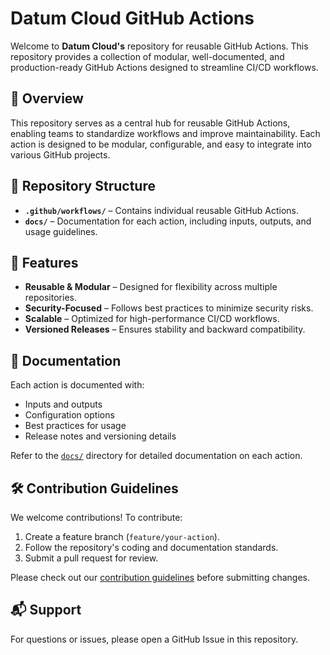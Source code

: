 # Datum Cloud GitHub Actions

Welcome to **Datum Cloud's** repository for reusable GitHub Actions. This
repository provides a collection of modular, well-documented, and
production-ready GitHub Actions designed to streamline CI/CD workflows.

## 📌 Overview

This repository serves as a central hub for reusable GitHub Actions, enabling
teams to standardize workflows and improve maintainability. Each action is
designed to be modular, configurable, and easy to integrate into various GitHub
projects.

## 📂 Repository Structure

- **`.github/workflows/`** – Contains individual reusable GitHub Actions.
- **`docs/`** – Documentation for each action, including inputs, outputs, and
  usage guidelines.

## 🚀 Features

- **Reusable & Modular** – Designed for flexibility across multiple
  repositories.
- **Security-Focused** – Follows best practices to minimize security risks.
- **Scalable** – Optimized for high-performance CI/CD workflows.
- **Versioned Releases** – Ensures stability and backward compatibility.

## 📖 Documentation

Each action is documented with:
- Inputs and outputs
- Configuration options
- Best practices for usage
- Release notes and versioning details

Refer to the [`docs/`](docs/) directory for detailed documentation on each
action.

## 🛠️ Contribution Guidelines

We welcome contributions! To contribute:
1. Create a feature branch (`feature/your-action`).
1. Follow the repository's coding and documentation standards.
1. Submit a pull request for review.

Please check out our [contribution guidelines](CONTRIBUTING.md) before
submitting changes.

## 📬 Support

For questions or issues, please open a GitHub Issue in this repository.
